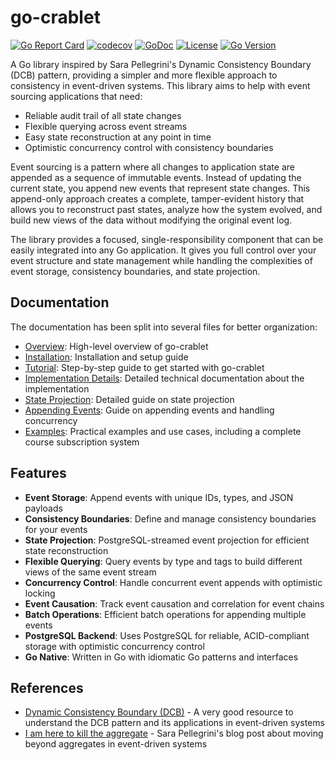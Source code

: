 # go-crablet

[![Go Report Card](https://goreportcard.com/badge/github.com/rodolfodpk/go-crablet)](https://goreportcard.com/report/github.com/rodolfodpk/go-crablet)
[![codecov](https://codecov.io/gh/rodolfodpk/go-crablet/branch/main/graph/badge.svg)](https://codecov.io/gh/rodolfodpk/go-crablet)
[![GoDoc](https://godoc.org/github.com/rodolfodpk/go-crablet?status.svg)](https://godoc.org/github.com/rodolfodpk/go-crablet)
[![License](https://img.shields.io/github/license/rodolfodpk/go-crablet)](https://github.com/rodolfodpk/go-crablet/blob/main/LICENSE)
[![Go Version](https://img.shields.io/github/go-mod/go-version/rodolfodpk/go-crablet)](https://github.com/rodolfodpk/go-crablet/blob/main/go.mod)

A Go library inspired by Sara Pellegrini's Dynamic Consistency Boundary (DCB) pattern, providing a simpler and more flexible approach to consistency in event-driven systems. This library aims to help with event sourcing applications that need:
- Reliable audit trail of all state changes
- Flexible querying across event streams
- Easy state reconstruction at any point in time
- Optimistic concurrency control with consistency boundaries

Event sourcing is a pattern where all changes to application state are appended as a sequence of immutable events. Instead of updating the current state, you append new events that represent state changes. This append-only approach creates a complete, tamper-evident history that allows you to reconstruct past states, analyze how the system evolved, and build new views of the data without modifying the original event log.

The library provides a focused, single-responsibility component that can be easily integrated into any Go application. It gives you full control over your event structure and state management while handling the complexities of event storage, consistency boundaries, and state projection.

## Documentation

The documentation has been split into several files for better organization:

- [Overview](docs/overview.md): High-level overview of go-crablet
- [Installation](docs/installation.md): Installation and setup guide
- [Tutorial](docs/tutorial.md): Step-by-step guide to get started with go-crablet
- [Implementation Details](docs/implementation.md): Detailed technical documentation about the implementation
- [State Projection](docs/state-projection.md): Detailed guide on state projection
- [Appending Events](docs/appending-events.md): Guide on appending events and handling concurrency
- [Examples](docs/examples.md): Practical examples and use cases, including a complete course subscription system

## Features

- **Event Storage**: Append events with unique IDs, types, and JSON payloads
- **Consistency Boundaries**: Define and manage consistency boundaries for your events
- **State Projection**: PostgreSQL-streamed event projection for efficient state reconstruction
- **Flexible Querying**: Query events by type and tags to build different views of the same event stream
- **Concurrency Control**: Handle concurrent event appends with optimistic locking
- **Event Causation**: Track event causation and correlation for event chains
- **Batch Operations**: Efficient batch operations for appending multiple events
- **PostgreSQL Backend**: Uses PostgreSQL for reliable, ACID-compliant storage with optimistic concurrency control
- **Go Native**: Written in Go with idiomatic Go patterns and interfaces

## References

- [Dynamic Consistency Boundary (DCB)](https://dcb.events/) - A very good resource to understand the DCB pattern and its applications in event-driven systems
- [I am here to kill the aggregate](https://sara.event-thinking.io/2023/04/kill-aggregate-chapter-1-I-am-here-to-kill-the-aggregate.html) - Sara Pellegrini's blog post about moving beyond aggregates in event-driven systems

